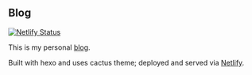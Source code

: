 ## Blog

[![Netlify Status](https://api.netlify.com/api/v1/badges/936e3c8e-1ddc-4b0d-939f-fb24e3b779d6/deploy-status)](https://app.netlify.com/sites/shiveenp/deploys)

This is my personal [blog](https://shiveenp.com).

Built with hexo and uses cactus theme; deployed and served via [Netlify](https://www.netlify.com/).
